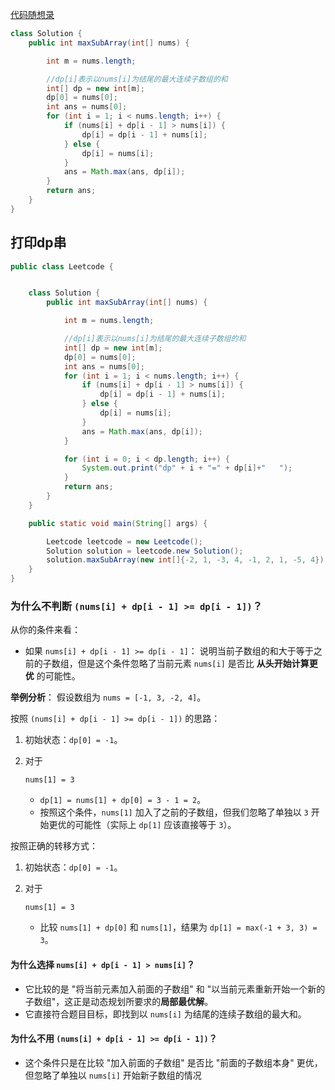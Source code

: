 

[代码随想录](https://www.programmercarl.com/0053.最大子序和（动态规划）.html#算法公开课)





```java
class Solution {
    public int maxSubArray(int[] nums) {

        int m = nums.length;

        //dp[i]表示以nums[i]为结尾的最大连续子数组的和
        int[] dp = new int[m];
        dp[0] = nums[0];
        int ans = nums[0];
        for (int i = 1; i < nums.length; i++) {
            if (nums[i] + dp[i - 1] > nums[i]) {
                dp[i] = dp[i - 1] + nums[i];
            } else {
                dp[i] = nums[i];
            }
            ans = Math.max(ans, dp[i]);
        }
        return ans;
    }
}
```







## 打印dp串

```java
public class Leetcode {


    class Solution {
        public int maxSubArray(int[] nums) {

            int m = nums.length;

            //dp[i]表示以nums[i]为结尾的最大连续子数组的和
            int[] dp = new int[m];
            dp[0] = nums[0];
            int ans = nums[0];
            for (int i = 1; i < nums.length; i++) {
                if (nums[i] + dp[i - 1] > nums[i]) {
                    dp[i] = dp[i - 1] + nums[i];
                } else {
                    dp[i] = nums[i];
                }
                ans = Math.max(ans, dp[i]);
            }

            for (int i = 0; i < dp.length; i++) {
                System.out.print("dp" + i + "=" + dp[i]+"   ");
            }
            return ans;
        }
    }

    public static void main(String[] args) {

        Leetcode leetcode = new Leetcode();
        Solution solution = leetcode.new Solution();
        solution.maxSubArray(new int[]{-2, 1, -3, 4, -1, 2, 1, -5, 4});
    }
}
```





### 为什么不判断 `(nums[i] + dp[i - 1] >= dp[i - 1])`？

从你的条件来看：

- 如果 `nums[i] + dp[i - 1] >= dp[i - 1]`： 说明当前子数组的和大于等于之前的子数组，但是这个条件忽略了当前元素 `nums[i]` 是否比 **从头开始计算更优** 的可能性。

**举例分析**： 假设数组为 `nums = [-1, 3, -2, 4]`。

按照 `(nums[i] + dp[i - 1] >= dp[i - 1])` 的思路：

1. 初始状态：`dp[0] = -1`。

2. 对于 

   ```
   nums[1] = 3
   ```

   - `dp[1] = nums[1] + dp[0] = 3 - 1 = 2`。
   - 按照这个条件，`nums[1]` 加入了之前的子数组，但我们忽略了单独以 `3` 开始更优的可能性（实际上 `dp[1]` 应该直接等于 `3`）。

按照正确的转移方式：

1. 初始状态：`dp[0] = -1`。

2. 对于 

   ```
   nums[1] = 3
   ```

   - 比较 `nums[1] + dp[0]` 和 `nums[1]`，结果为 `dp[1] = max(-1 + 3, 3) = 3`。



#### 为什么选择 `nums[i] + dp[i - 1] > nums[i]`？

- 它比较的是 "将当前元素加入前面的子数组" 和 "以当前元素重新开始一个新的子数组"，这正是动态规划所要求的**局部最优解**。
- 它直接符合题目目标，即找到以 `nums[i]` 为结尾的连续子数组的最大和。

#### 为什么不用 `(nums[i] + dp[i - 1] >= dp[i - 1])`？

- 这个条件只是在比较 "加入前面的子数组" 是否比 "前面的子数组本身" 更优，但忽略了单独以 `nums[i]` 开始新子数组的情况